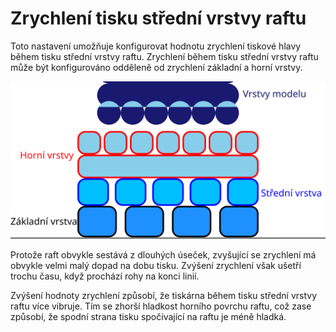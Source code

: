 Zrychlení tisku střední vrstvy raftu
====
Toto nastavení umožňuje konfigurovat hodnotu zrychlení tiskové hlavy během tisku střední vrstvy raftu. Zrychlení během tisku střední vrstvy raftu může být konfigurováno odděleně od zrychlení základní a horní vrstvy.

![Kde je umístěna střední vrstva raftu](../images/raft_dimensions_simplified_cs.svg)

Protože raft obvykle sestává z dlouhých úseček, zvyšující se zrychlení má obvykle velmi malý dopad na dobu tisku. Zvýšení zrychlení však ušetří trochu času, když prochází rohy na konci linií.

Zvýšení hodnoty zrychlení způsobí, že tiskárna během tisku střední vrstvy raftu více vibruje. Tím se zhorší hladkost horního povrchu raftu, což zase způsobí, že spodní strana tisku spočívající na raftu je méně hladká.
